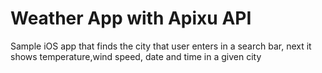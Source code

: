 # Weather App with Apixu API
Sample iOS app that finds the city that user enters in a search bar, next it shows temperature,wind speed, date and time in a given city
